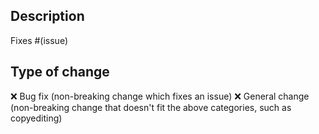 ## Description

<!-- Please include a summary of the change. Please also include relevant motivation and context. -->

Fixes #(issue)

<!-- Note: You can remove the "Fixes #(issue)" if you don't plan on making this PR close an issue. -->

## Type of change

<!-- Replace :x: with :white_check_mark: to "check" the specified bullet. -->

:x: Bug fix (non-breaking change which fixes an issue)
:x: General change (non-breaking change that doesn't fit the above categories, such as copyediting)
